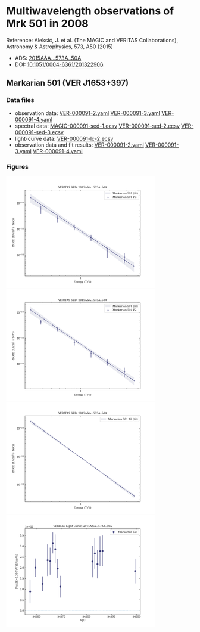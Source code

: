 # Multiwavelength observations of Mrk 501 in 2008

Reference:
Aleksić, J. et al. (The MAGIC and VERITAS Collaborations), Astronomy & Astrophysics, 573, A50 (2015)

- ADS: [2015A&A...573A..50A](http://adsabs.harvard.edu/abs/2015A&A...573A..50A)
- DOI: [10.1051/0004-6361/201322906](https://doi.org/10.1051/0004-6361/201322906)

## Markarian 501 (VER J1653+397)
### Data files

- observation data: [VER-000091-2.yaml](VER-000091-2.yaml)  [VER-000091-3.yaml](VER-000091-3.yaml)  [VER-000091-4.yaml](VER-000091-4.yaml)  
- spectral data: [MAGIC-000091-sed-1.ecsv](MAGIC-000091-sed-1.ecsv)  [VER-000091-sed-2.ecsv](VER-000091-sed-2.ecsv)  [VER-000091-sed-3.ecsv](VER-000091-sed-3.ecsv)  
- light-curve data: [VER-000091-lc-2.ecsv](VER-000091-lc-2.ecsv)  
- observation data and fit results: [VER-000091-2.yaml](VER-000091-2.yaml)  [VER-000091-3.yaml](VER-000091-3.yaml)  [VER-000091-4.yaml](VER-000091-4.yaml)  


### Figures

<img src="figures/2015A&A...573A..50A-VER-91-3-sed.png" alt="drawing" width="400"/>
<img src="figures/2015A&A...573A..50A-VER-91-2-sed.png" alt="drawing" width="400"/>
<img src="figures/2015A&A...573A..50A-VER-91-4-sed.png" alt="drawing" width="400"/>
<img src="figures/2015A&A...573A..50A-VER-91-1-lc.png" alt="drawing" width="400"/>


